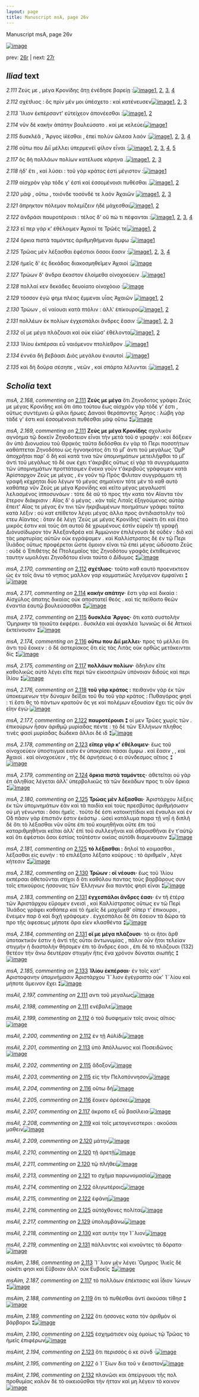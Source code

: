 ```yaml
---
layout: page
title: Manuscript msA, page 26v
---
```


Manuscript msA, page 26v

[![image](http://www.homermultitext.org/iipsrv?OBJ=IIP,1.0&FIF=/project/homer/pyramidal/deepzoom/hmt/vaimg/2017a/VA026VN_0528.tif&WID=100&CVT=JPEG)](http://www.homermultitext.org/ict2/?urn=urn:cite2:hmt:vaimg.2017a:VA026VN_0528)

prev:  [26r](../26r/) | next:  [27r](../27r/)

## *Iliad* text

*2.111* <a id="2.111"/> Ζεύς με , μέγα Κρονίδης ἄτῃ ἐνέδησε βαρείῃ :[![image](http://www.homermultitext.org/iipsrv?OBJ=IIP,1.0&FIF=/project/homer/pyramidal/deepzoom/hmt/vaimg/2017a/VA026VN_0528.tif&RGN=0.477,0.2149,0.382,0.0331&WID=1000&CVT=JPEG)](http://www.homermultitext.org/ict2/?urn=urn:cite2:hmt:vaimg.2017a:VA026VN_0528@0.477,0.2149,0.382,0.0331)[1](#msA_2.168), [2](#msAil_2.197), [3](#msAil_2.198), [4](#msA_2.169)

*2.112* <a id="2.112"/> σχέτλιος : ὃς πρὶν μέν μοι ὑπέσχετο : καὶ κατένευσεν[![image](http://www.homermultitext.org/iipsrv?OBJ=IIP,1.0&FIF=/project/homer/pyramidal/deepzoom/hmt/vaimg/2017a/VA026VN_0528.tif&RGN=0.481,0.2389,0.382,0.0263&WID=1000&CVT=JPEG)](http://www.homermultitext.org/ict2/?urn=urn:cite2:hmt:vaimg.2017a:VA026VN_0528@0.481,0.2389,0.382,0.0263)[1](#msAil_2.199), [2](#msA_2.170), [3](#msAil_2.200)

*2.113* <a id="2.113"/> Ἴλιον ἐκπέρσαντ' 					εὐτείχεον ἀπονέεσθαι :[![image](http://www.homermultitext.org/iipsrv?OBJ=IIP,1.0&FIF=/project/homer/pyramidal/deepzoom/hmt/vaimg/2017a/VA026VN_0528.tif&RGN=0.481,0.2569,0.382,0.0263&WID=1000&CVT=JPEG)](http://www.homermultitext.org/ict2/?urn=urn:cite2:hmt:vaimg.2017a:VA026VN_0528@0.481,0.2569,0.382,0.0263)[1](#msAil_2.201), [2](#msAim_2.186)

*2.114* <a id="2.114"/> νῦν δὲ κακὴν ἀπάτην βουλεύσατο . καί με κελεύει[![image](http://www.homermultitext.org/iipsrv?OBJ=IIP,1.0&FIF=/project/homer/pyramidal/deepzoom/hmt/vaimg/2017a/VA026VN_0528.tif&RGN=0.487,0.2757,0.382,0.0263&WID=1000&CVT=JPEG)](http://www.homermultitext.org/ict2/?urn=urn:cite2:hmt:vaimg.2017a:VA026VN_0528@0.487,0.2757,0.382,0.0263)[1](#msA_2.171)

*2.115* <a id="2.115"/> δυσκλέᾰ , Ἄργος 					ἱ̈κέσθαι , ἐπεὶ πολὺν ὤλεσα λαόν :[![image](http://www.homermultitext.org/iipsrv?OBJ=IIP,1.0&FIF=/project/homer/pyramidal/deepzoom/hmt/vaimg/2017a/VA026VN_0528.tif&RGN=0.486,0.2938,0.382,0.0263&WID=1000&CVT=JPEG)](http://www.homermultitext.org/ict2/?urn=urn:cite2:hmt:vaimg.2017a:VA026VN_0528@0.486,0.2938,0.382,0.0263)[1](#msAil_2.203), [2](#msAil_2.202), [3](#msA_2.172), [4](#msA_2.173)

*2.116* <a id="2.116"/> οὕτω που Διῒ μέλλει 					ὑπερμενέϊ φίλον εἶναι :[![image](http://www.homermultitext.org/iipsrv?OBJ=IIP,1.0&FIF=/project/homer/pyramidal/deepzoom/hmt/vaimg/2017a/VA026VN_0528.tif&RGN=0.486,0.3118,0.382,0.0263&WID=1000&CVT=JPEG)](http://www.homermultitext.org/ict2/?urn=urn:cite2:hmt:vaimg.2017a:VA026VN_0528@0.486,0.3118,0.382,0.0263)[1](#msAil_2.206), [2](#msAint_2.193), [3](#msA_2.174), [4](#msAil_2.205), [5](#msAil_2.204)

*2.117* <a id="2.117"/> ὃς δὴ πολλάων πολίων κατέλυσε κάρηνα .[![image](http://www.homermultitext.org/iipsrv?OBJ=IIP,1.0&FIF=/project/homer/pyramidal/deepzoom/hmt/vaimg/2017a/VA026VN_0528.tif&RGN=0.483,0.3313,0.382,0.0263&WID=1000&CVT=JPEG)](http://www.homermultitext.org/ict2/?urn=urn:cite2:hmt:vaimg.2017a:VA026VN_0528@0.483,0.3313,0.382,0.0263)[1](#msAim_2.187), [2](#msAil_2.207), [3](#msA_2.175)

*2.118* <a id="2.118"/> ἠδ' ἔτι , καὶ λύσει : τοῦ γὰρ κράτος ἐστὶ μέγιστον :[![image](http://www.homermultitext.org/iipsrv?OBJ=IIP,1.0&FIF=/project/homer/pyramidal/deepzoom/hmt/vaimg/2017a/VA026VN_0528.tif&RGN=0.483,0.3494,0.382,0.0263&WID=1000&CVT=JPEG)](http://www.homermultitext.org/ict2/?urn=urn:cite2:hmt:vaimg.2017a:VA026VN_0528@0.483,0.3494,0.382,0.0263)[1](#msA_2.176)

*2.119* <a id="2.119"/> αἰσχρὸν γὰρ τόδε γ' ἐστὶ καὶ ἐσσομένοισι πυθέσθαι .[![image](http://www.homermultitext.org/iipsrv?OBJ=IIP,1.0&FIF=/project/homer/pyramidal/deepzoom/hmt/vaimg/2017a/VA026VN_0528.tif&RGN=0.483,0.3689,0.382,0.0263&WID=1000&CVT=JPEG)](http://www.homermultitext.org/ict2/?urn=urn:cite2:hmt:vaimg.2017a:VA026VN_0528@0.483,0.3689,0.382,0.0263)[1](#msAim_2.188), [2](#msAil_2.208)

*2.120* <a id="2.120"/> μὰψ , οὕτω , τοιόνδε τοσόνδέ τε λαὸν Ἀχαιῶν 				[![image](http://www.homermultitext.org/iipsrv?OBJ=IIP,1.0&FIF=/project/homer/pyramidal/deepzoom/hmt/vaimg/2017a/VA026VN_0528.tif&RGN=0.483,0.3899,0.382,0.0263&WID=1000&CVT=JPEG)](http://www.homermultitext.org/ict2/?urn=urn:cite2:hmt:vaimg.2017a:VA026VN_0528@0.483,0.3899,0.382,0.0263)[1](#msAil_2.209), [2](#msAil_2.210), [3](#msAil_2.211)

*2.121* <a id="2.121"/> ἄπρηκτον πόλεμον πολεμίζειν ἠδὲ μάχεσθαι[![image](http://www.homermultitext.org/iipsrv?OBJ=IIP,1.0&FIF=/project/homer/pyramidal/deepzoom/hmt/vaimg/2017a/VA026VN_0528.tif&RGN=0.484,0.4072,0.382,0.0263&WID=1000&CVT=JPEG)](http://www.homermultitext.org/ict2/?urn=urn:cite2:hmt:vaimg.2017a:VA026VN_0528@0.484,0.4072,0.382,0.0263)[1](#msAil_2.213), [2](#msAil_2.212)

*2.122* <a id="2.122"/> ἀνδράσι παυροτέροισι : τέλος δ' οὔ πώ τι πέφανται :[![image](http://www.homermultitext.org/iipsrv?OBJ=IIP,1.0&FIF=/project/homer/pyramidal/deepzoom/hmt/vaimg/2017a/VA026VN_0528.tif&RGN=0.494,0.429,0.382,0.0263&WID=1000&CVT=JPEG)](http://www.homermultitext.org/ict2/?urn=urn:cite2:hmt:vaimg.2017a:VA026VN_0528@0.494,0.429,0.382,0.0263)[1](#msAil_2.214), [2](#msAim_2.189), [3](#msA_2.177), [4](#msAil_2.215)

*2.123* <a id="2.123"/> εἴ περ γάρ κ' ἐθέλοιμεν Ἀχαιοί τε Τρῶές 					τε[![image](http://www.homermultitext.org/iipsrv?OBJ=IIP,1.0&FIF=/project/homer/pyramidal/deepzoom/hmt/vaimg/2017a/VA026VN_0528.tif&RGN=0.477,0.4455,0.382,0.0263&WID=1000&CVT=JPEG)](http://www.homermultitext.org/ict2/?urn=urn:cite2:hmt:vaimg.2017a:VA026VN_0528@0.477,0.4455,0.382,0.0263)[1](#msA_2.178), [2](#msAint_2.194)

*2.124* <a id="2.124"/> ὅρκια πιστὰ ταμόντες ἀριθμηθήμεναι ἄμφω :[![image](http://www.homermultitext.org/iipsrv?OBJ=IIP,1.0&FIF=/project/homer/pyramidal/deepzoom/hmt/vaimg/2017a/VA026VN_0528.tif&RGN=0.497,0.4591,0.382,0.0331&WID=1000&CVT=JPEG)](http://www.homermultitext.org/ict2/?urn=urn:cite2:hmt:vaimg.2017a:VA026VN_0528@0.497,0.4591,0.382,0.0331)[1](#msA_2.179)

*2.125* <a id="2.125"/> Τρῶας μὲν λέξασθαι 					ἐφέστιοι ὅσσοι ἔασιν :[![image](http://www.homermultitext.org/iipsrv?OBJ=IIP,1.0&FIF=/project/homer/pyramidal/deepzoom/hmt/vaimg/2017a/VA026VN_0528.tif&RGN=0.489,0.4793,0.382,0.0301&WID=1000&CVT=JPEG)](http://www.homermultitext.org/ict2/?urn=urn:cite2:hmt:vaimg.2017a:VA026VN_0528@0.489,0.4793,0.382,0.0301)[1](#msA_2.181), [2](#msA_2.180), [3](#msAil_2.216), [4](#msAim_2.190)

*2.126* <a id="2.126"/> ἡμεῖς δ' ἐς δεκάδας διακοσμηθεῖμεν Ἀχαιοί :[![image](http://www.homermultitext.org/iipsrv?OBJ=IIP,1.0&FIF=/project/homer/pyramidal/deepzoom/hmt/vaimg/2017a/VA026VN_0528.tif&RGN=0.489,0.4944,0.382,0.0301&WID=1000&CVT=JPEG)](http://www.homermultitext.org/ict2/?urn=urn:cite2:hmt:vaimg.2017a:VA026VN_0528@0.489,0.4944,0.382,0.0301)

*2.127* <a id="2.127"/> Τρώων δ' ἄνδρα 					ἕκαστον ἑλοίμεθα οἰνοχοεύειν .[![image](http://www.homermultitext.org/iipsrv?OBJ=IIP,1.0&FIF=/project/homer/pyramidal/deepzoom/hmt/vaimg/2017a/VA026VN_0528.tif&RGN=0.49,0.5162,0.397,0.0331&WID=1000&CVT=JPEG)](http://www.homermultitext.org/ict2/?urn=urn:cite2:hmt:vaimg.2017a:VA026VN_0528@0.49,0.5162,0.397,0.0331)[1](#msAint_2.195)

*2.128* <a id="2.128"/> πολλαί κεν δεκάδες δευοίατο οἰνοχόοιο :[![image](http://www.homermultitext.org/iipsrv?OBJ=IIP,1.0&FIF=/project/homer/pyramidal/deepzoom/hmt/vaimg/2017a/VA026VN_0528.tif&RGN=0.489,0.5319,0.364,0.0331&WID=1000&CVT=JPEG)](http://www.homermultitext.org/ict2/?urn=urn:cite2:hmt:vaimg.2017a:VA026VN_0528@0.489,0.5319,0.364,0.0331)

*2.129* <a id="2.129"/> τόσσον ἐγὼ φημι πλέας ἔμμεναι υἷας Ἀχαιῶν 				[![image](http://www.homermultitext.org/iipsrv?OBJ=IIP,1.0&FIF=/project/homer/pyramidal/deepzoom/hmt/vaimg/2017a/VA026VN_0528.tif&RGN=0.491,0.5545,0.387,0.0331&WID=1000&CVT=JPEG)](http://www.homermultitext.org/ict2/?urn=urn:cite2:hmt:vaimg.2017a:VA026VN_0528@0.491,0.5545,0.387,0.0331)[1](#msAim_2.191), [2](#msAil_2.217)

*2.130* <a id="2.130"/> Τρώων , οἳ ναίουσι 					κατὰ πτόλιν : ἀλλ' ἐπίκουροι[![image](http://www.homermultitext.org/iipsrv?OBJ=IIP,1.0&FIF=/project/homer/pyramidal/deepzoom/hmt/vaimg/2017a/VA026VN_0528.tif&RGN=0.491,0.5733,0.387,0.0331&WID=1000&CVT=JPEG)](http://www.homermultitext.org/ict2/?urn=urn:cite2:hmt:vaimg.2017a:VA026VN_0528@0.491,0.5733,0.387,0.0331)[1](#msAil_2.218), [2](#msA_2.182)

*2.131* <a id="2.131"/> πολλέων ἐκ πολίων ἐγχεσπάλοι ἄνδρες ἔασιν :[![image](http://www.homermultitext.org/iipsrv?OBJ=IIP,1.0&FIF=/project/homer/pyramidal/deepzoom/hmt/vaimg/2017a/VA026VN_0528.tif&RGN=0.492,0.5905,0.387,0.027&WID=1000&CVT=JPEG)](http://www.homermultitext.org/ict2/?urn=urn:cite2:hmt:vaimg.2017a:VA026VN_0528@0.492,0.5905,0.387,0.027)[1](#msA_2.183), [2](#msAil_2.219), [3](#msA_2.184)

*2.132* <a id="2.132"/> οἵ με μέγα πλάζουσι καὶ οὐκ εἰῶσ' ἐθέλοντα[![image](http://www.homermultitext.org/iipsrv?OBJ=IIP,1.0&FIF=/project/homer/pyramidal/deepzoom/hmt/vaimg/2017a/VA026VN_0528.tif&RGN=0.491,0.6093,0.387,0.027&WID=1000&CVT=JPEG)](http://www.homermultitext.org/ict2/?urn=urn:cite2:hmt:vaimg.2017a:VA026VN_0528@0.491,0.6093,0.387,0.027)[1](#msAint_2.196), [2](#msAil_2.220)

*2.133* <a id="2.133"/> Ἰλίου ἐκπέρσαι εὖ 					ναιόμενον πτολίεθρον .[![image](http://www.homermultitext.org/iipsrv?OBJ=IIP,1.0&FIF=/project/homer/pyramidal/deepzoom/hmt/vaimg/2017a/VA026VN_0528.tif&RGN=0.491,0.6326,0.387,0.027&WID=1000&CVT=JPEG)](http://www.homermultitext.org/ict2/?urn=urn:cite2:hmt:vaimg.2017a:VA026VN_0528@0.491,0.6326,0.387,0.027)[1](#msA_2.185)

*2.134* <a id="2.134"/> ἐννέα δὴ βεβάασι Διὸς 					μεγάλου ἐνιαυτοί .[![image](http://www.homermultitext.org/iipsrv?OBJ=IIP,1.0&FIF=/project/homer/pyramidal/deepzoom/hmt/vaimg/2017a/VA026VN_0528.tif&RGN=0.492,0.6506,0.387,0.027&WID=1000&CVT=JPEG)](http://www.homermultitext.org/ict2/?urn=urn:cite2:hmt:vaimg.2017a:VA026VN_0528@0.492,0.6506,0.387,0.027)[1](#msAil_2.221)

*2.135* <a id="2.135"/> καὶ δὴ δοῦρα σέσηπε , νεῶν , καὶ σπάρτα λέλυνται :[![image](http://www.homermultitext.org/iipsrv?OBJ=IIP,1.0&FIF=/project/homer/pyramidal/deepzoom/hmt/vaimg/2017a/VA026VN_0528.tif&RGN=0.501,0.6687,0.396,0.0301&WID=1000&CVT=JPEG)](http://www.homermultitext.org/ict2/?urn=urn:cite2:hmt:vaimg.2017a:VA026VN_0528@0.501,0.6687,0.396,0.0301)[1](#msAim_2.192), [2](#msAil_2.222)

## *Scholia* text

*msA, 2.168, commenting on* [2.111](#2.111)  <a id="msA_2.168"/> **Ζεύς με μέγα** ὅτι Ζηνοδοτος γράφει Ζεύς με μέγας Κρονίδης καὶ ὅτι ἀπο τούτου ἕως αἰσχρὸν γὰρ τὸδέ γ' ἐστι , οὕτως συντέμνει ὦ φίλοι ἥρωες Δαναοὶ θεράποντες Ἄρηος : λώβη γὰρ τὰδέ γ' ἐστι καὶ ἐσσομένοισι πυθέσθαι μὰψ οὕτω ⁑[![image](http://www.homermultitext.org/iipsrv?OBJ=IIP,1.0&FIF=/project/homer/pyramidal/deepzoom/hmt/vaimg/2017a/VA026VN_0528.tif&RGN=0.2073,0.1109,0.6067,0.0293&WID=1000&CVT=JPEG)](http://www.homermultitext.org/ict2/?urn=urn:cite2:hmt:vaimg.2017a:VA026VN_0528@0.2073,0.1109,0.6067,0.0293)

*msA, 2.169, commenting on* [2.111](#2.111)  <a id="msA_2.169"/> **Ζεύς με μέγα Κρονίδης** σχολικὸν αγνόημα τῷ δοκεῖν Ζηνοδοτειον εἶναι τὴν μετὰ τοῦ σ γραφήν : καὶ δόξειεν ἂν ὑπὸ Διονυσίου τοῦ Θρᾳκὸς ταῦτα δεδόσθαι ἐν γὰρ τὸ Περι ποσοτήτων καθάπτεται Ζηνοδότου ὡς ἡγνοηκότος ὅτι τὸ μΓ ἀντι τοῦ μεγάλως ὍμΡ ἀποχρῆται παρ' ὃ δὴ καὶ κατά τινα τῶν ὑπομνημάτων μετειλῆφθαι τὸ μΓ ἀντὶ τοῦ μεγάλως τὸ δὲ ουκ έχει τ'ἀκριβὲς οὕτως εἰ γὰρ τὰ συγγράμματα τῶν ὑπομνημάτων προττάτοιμεν ἕνεκα γοὖν τ'ἀκριβοῦς γράφοιμεν κατὰ Ἀρίσταρχον Ζεύς με μέγας , ἐν γοῦν τῷ Πρὸς Φιλιταν συγγράμματι τῆ γραφῆ κέχρηται δύο λέγων τὸ μέγας σημαίνειν τότε μὲν τὸ καθ αυτὸ καθάπερ νῦν Ζεύς με μέγα Κρονίδης καὶ κεῖτο μέγας μεγαλωστί λελασμένος ἱπποσυνάων : τότε δὲ αῦ τὸ προς τὴν κατα τὸν Αἴαντα τὸν ἕτερον διάκρισιν : Αἴας δ' ὁ μέγας . κὰν ταῖς Λιταῖς ἐξηγούμενος αὐτὰρ ἔπειτ' Αἴας τε μέγας ἔν τινι τῶν ἠκριβωμένων ποιημάτων γράφει ταῦτα κατὰ λέξιν : οὐ κατ επίθετον λέγει μέγας ἀλλα προς ἀντιδιαστολὴν τοῦ ετευ Αἴαντος : ὅταν δὲ λέγῃ ‘Ζεύς με μέγας Κρονίδης' οὐκέτι ὅτι καὶ ἕτεο μικρός ἐστιν καὶ τοὺς ἀπ αυτοῦ δὲ χρωμένους ἐστὶν εὑρεῖν τῇ γραφῇ Διὸνυσίδωρον τὸν Ἀλεξανδρέα καὶ Ἀμμώνιον ἐπιλέγουσι δὲ οὐδὲν : διὃ καὶ τὰς μαρτυρίας αὐτῶν οὐκ εγράψαμεν . καὶ Καλλίστρατος δὲ ἐν τῷ Περι Ϊλιάδος οὕτως προφέρεται ὥστε ὅμοιον εῖναι τῶ ἐπεὶ μέγας ὠδύσατο Ζεῦς : οὐδὲ ὁ Ἐπιθέτης δὲ Πτολεμαῖος τὰς Ζηνοδότου γραφᾶς ἐκτιθεμενος ταυτην ωμολόγει Ζηνοδότου εῖναι ταύτα ὁ Δίδυμος ⁑[![image](http://www.homermultitext.org/iipsrv?OBJ=IIP,1.0&FIF=/project/homer/pyramidal/deepzoom/hmt/vaimg/2017a/VA026VN_0528.tif&RGN=0.2113,0.1257,0.6107,0.2173&WID=1000&CVT=JPEG)](http://www.homermultitext.org/ict2/?urn=urn:cite2:hmt:vaimg.2017a:VA026VN_0528@0.2113,0.1257,0.6107,0.2173)

*msA, 2.170, commenting on* [2.112](#2.112)  <a id="msA_2.170"/> **σχέτλιος·** τοῦτο καθ εαυτὸ προενεκτεον ὡς ἐν τοῖς ἄνω τὸ νηπιος μαλλον γαρ κομματικῶς λεγόμενον ἐμφαίνει ⁑[![image](http://www.homermultitext.org/iipsrv?OBJ=IIP,1.0&FIF=/project/homer/pyramidal/deepzoom/hmt/vaimg/2017a/VA026VN_0528.tif&RGN=0.2083,0.3359,0.2093,0.041&WID=1000&CVT=JPEG)](http://www.homermultitext.org/ict2/?urn=urn:cite2:hmt:vaimg.2017a:VA026VN_0528@0.2083,0.3359,0.2093,0.041)

*msA, 2.171, commenting on* [2.114](#2.114)  <a id="msA_2.171"/> **κακὴν απάτην·** ἔστι γὰρ καὶ δικαία : Αἰσχύλος ἀπατης δικαίας οὐκ αποστατεῖ θεός . καὶ τίς πείθοιτο θεῶν ἐναντία ἑαυτῷ βουλεύσασθαι ⁑[![image](http://www.homermultitext.org/iipsrv?OBJ=IIP,1.0&FIF=/project/homer/pyramidal/deepzoom/hmt/vaimg/2017a/VA026VN_0528.tif&RGN=0.21573858,0.35694618,0.20506836,0.05231539&WID=1000&CVT=JPEG)](http://www.homermultitext.org/ict2/?urn=urn:cite2:hmt:vaimg.2017a:VA026VN_0528@0.21573858,0.35694618,0.20506836,0.05231539)

*msA, 2.172, commenting on* [2.115](#2.115)  <a id="msA_2.172"/> **δυσκλέα Ἄργος·** ὅτι κατὰ συστολὴν Ὁμηρικην τὰ τοιαῦτα ἐκφέρει . δυσκλέα καὶ ἀγακλέα Ἱωνικῶς οἱ δὲ Αττικοὶ ἐκτείνουσιν ⁑[![image](http://www.homermultitext.org/iipsrv?OBJ=IIP,1.0&FIF=/project/homer/pyramidal/deepzoom/hmt/vaimg/2017a/VA026VN_0528.tif&RGN=0.224,0.3942,0.2173,0.04&WID=1000&CVT=JPEG)](http://www.homermultitext.org/ict2/?urn=urn:cite2:hmt:vaimg.2017a:VA026VN_0528@0.224,0.3942,0.2173,0.04)

*msA, 2.174, commenting on* [2.116](#2.116)  <a id="msA_2.174"/> **οὕτω που Διϊ μελλει·** προς τὸ μέλλει ὅτι ἀντι τοῦ ἔοικεν : ὁ δὲ ἀστερίσκος ὅτι εἰς τὰς Λιτὰς οὐκ ορθῶς μετάκεινται δίς ⁑[![image](http://www.homermultitext.org/iipsrv?OBJ=IIP,1.0&FIF=/project/homer/pyramidal/deepzoom/hmt/vaimg/2017a/VA026VN_0528.tif&RGN=0.2117,0.4516,0.2153,0.0403&WID=1000&CVT=JPEG)](http://www.homermultitext.org/ict2/?urn=urn:cite2:hmt:vaimg.2017a:VA026VN_0528@0.2117,0.4516,0.2153,0.0403)

*msA, 2.175, commenting on* [2.117](#2.117)  <a id="msA_2.175"/> **πολλάων πολίων·** ἄδηλον εἴτε καθολικῶς αὐτὸ λέγει εἴτε περὶ τῶν εἰκοσιτριῶν ὑπόνοιαν διδοὺς καὶ περι Ϊλίου ⁑[![image](http://www.homermultitext.org/iipsrv?OBJ=IIP,1.0&FIF=/project/homer/pyramidal/deepzoom/hmt/vaimg/2017a/VA026VN_0528.tif&RGN=0.2083,0.4861,0.212,0.038&WID=1000&CVT=JPEG)](http://www.homermultitext.org/ict2/?urn=urn:cite2:hmt:vaimg.2017a:VA026VN_0528@0.2083,0.4861,0.212,0.038)

*msA, 2.176, commenting on* [2.118](#2.118)  <a id="msA_2.176"/> **τοῦ γὰρ κράτος :** πειθανὸν γὰρ ἐκ τῶν ὑποκειμενων τὴν δύναμιν δεῖξαι τοῦ θυ τοῦ γὰρ κράτος : Πυθαγόρας φησὶ : τί ἔστι θς τὸ πάντων κρατοῦν ὅς γε καὶ πολέμων εξουσίαν ἔχει τίς οὖν ἂν εἴην ἐγώ·[![image](http://www.homermultitext.org/iipsrv?OBJ=IIP,1.0&FIF=/project/homer/pyramidal/deepzoom/hmt/vaimg/2017a/VA026VN_0528.tif&RGN=0.2137,0.5076,0.219,0.065&WID=1000&CVT=JPEG)](http://www.homermultitext.org/ict2/?urn=urn:cite2:hmt:vaimg.2017a:VA026VN_0528@0.2137,0.5076,0.219,0.065)

*msA, 2.177, commenting on* [2.122](#2.122)  <a id="msA_2.177"/> **παυροτέροισι ⁑** οἱ μεν Τρῶες χωρὶς τῶν . ἐπικούρων ἦσαν ἀριθμῷ μυρίαδας πέντε : τὸ δὲ τῶν Ἑλλήνων πληθος τινὲς φασὶ μυρίαδας δώδεκα ἄλλοι δὲ ιδ ⁑[![image](http://www.homermultitext.org/iipsrv?OBJ=IIP,1.0&FIF=/project/homer/pyramidal/deepzoom/hmt/vaimg/2017a/VA026VN_0528.tif&RGN=0.21340447,0.55444305,0.23,0.05256571&WID=1000&CVT=JPEG)](http://www.homermultitext.org/ict2/?urn=urn:cite2:hmt:vaimg.2017a:VA026VN_0528@0.21340447,0.55444305,0.23,0.05256571)

*msA, 2.178, commenting on* [2.123](#2.123)  <a id="msA_2.178"/> **εἴπερ γάρ κ' ἐθέλοιμεν·** ἕως τοῦ οἰνοχοεύειν ὑποστιγμαί εισὶν ἐν ὑποκρίσει πάσαι ἄμφω . καὶ ἔασιν , , καὶ Ἀχαιοὶ . καὶ οἰνοχοεύειν , τῆς δὲ ἀρνήσεως ὁ ει σύνδεσμος αἴτιος ⁑[![image](http://www.homermultitext.org/iipsrv?OBJ=IIP,1.0&FIF=/project/homer/pyramidal/deepzoom/hmt/vaimg/2017a/VA026VN_0528.tif&RGN=0.2167,0.5997,0.2253,0.053&WID=1000&CVT=JPEG)](http://www.homermultitext.org/ict2/?urn=urn:cite2:hmt:vaimg.2017a:VA026VN_0528@0.2167,0.5997,0.2253,0.053)

*msA, 2.179, commenting on* [2.124](#2.124)  <a id="msA_2.179"/> **ὅρκια πιστὰ ταμόντες·** ἀθετεῖται οὐ γὰρ ἐπ ἀληθίας λέγεται ἀλλ' ὑπερβολικῶς τὰ τῶν δεκάδων προς τι οὖν ὅρκια ⁑[![image](http://www.homermultitext.org/iipsrv?OBJ=IIP,1.0&FIF=/project/homer/pyramidal/deepzoom/hmt/vaimg/2017a/VA026VN_0528.tif&RGN=0.2213,0.6453,0.212,0.04&WID=1000&CVT=JPEG)](http://www.homermultitext.org/ict2/?urn=urn:cite2:hmt:vaimg.2017a:VA026VN_0528@0.2213,0.6453,0.212,0.04)

*msA, 2.180, commenting on* [2.125](#2.125)  <a id="msA_2.180"/> **Τρώας μὲν λέξασθαι·** Ἀριστάρχου λέξεις ἐκ τῶν ὑπομνημάτων ἐὰν καὶ τὰ παιδία καὶ τοὺς πρεσβύτας ἀριθμήσωσιν οὐ μὴ γένωνται : ὅσοι ἡμεῖς . τοῦτο δέ ἐστι κατοικητίδιοι καὶ ἔναυλοι καὶ ἐν Οδ πᾶσιν γὰρ ἐπιστιόν ἐστιν ἑκάστῳ . ὡσεὶ κατάλυμα παρα τῇ νηΐ ἡ διπλῆ δὲ ὅτι τὸ λέξασθαι νῦν οὔτε ἐπι τοῦ κοιμηθῆναι οὔτε ἐπι τοῦ καταριθμηθῆναι κεῖται ἀλλ' ἐπὶ τοῦ συλλεγῆναι καὶ ἀθροισθῆναι ἔν τ'αὐτῷ καὶ ὅτι ἐφέστιοι ὅσοι ἐστίας τοῦτέστιν οικίας αὐτόθι διαμενουσιν ⁑[![image](http://www.homermultitext.org/iipsrv?OBJ=IIP,1.0&FIF=/project/homer/pyramidal/deepzoom/hmt/vaimg/2017a/VA026VN_0528.tif&RGN=0.218,0.6751,0.6303,0.08&WID=1000&CVT=JPEG)](http://www.homermultitext.org/ict2/?urn=urn:cite2:hmt:vaimg.2017a:VA026VN_0528@0.218,0.6751,0.6303,0.08)

*msA, 2.181, commenting on* [2.125](#2.125)  <a id="msA_2.181"/> **τὸ λέξασθαι :** δηλοῖ τὸ κοιμασθαι , λέξασθαι εἰς ευνήν : τὸ επιλέξατο λέξατο κούρους : τὸ ἀριθμεῖν , λέγε κήτεσιν ⁑[![image](http://www.homermultitext.org/iipsrv?OBJ=IIP,1.0&FIF=/project/homer/pyramidal/deepzoom/hmt/vaimg/2017a/VA026VN_0528.tif&RGN=0.2367,0.7267,0.6077,0.0403&WID=1000&CVT=JPEG)](http://www.homermultitext.org/ict2/?urn=urn:cite2:hmt:vaimg.2017a:VA026VN_0528@0.2367,0.7267,0.6077,0.0403)

*msA, 2.182, commenting on* [2.130](#2.130)  <a id="msA_2.182"/> **Τρώων : οἳ νέουσι·** ἕως τοῦ Ἰλίου εκπέρσαι ἀθετοῦνται στίχοι δ ὅτι καθόλου παντας τοὺς βαρβάρους συν τοῖς επικούροις ήσσονας τῶν Ἑλληνων δια παντὸς φησὶ εἷναι ⁑[![image](http://www.homermultitext.org/iipsrv?OBJ=IIP,1.0&FIF=/project/homer/pyramidal/deepzoom/hmt/vaimg/2017a/VA026VN_0528.tif&RGN=0.2397,0.7384,0.6047,0.0393&WID=1000&CVT=JPEG)](http://www.homermultitext.org/ict2/?urn=urn:cite2:hmt:vaimg.2017a:VA026VN_0528@0.2397,0.7384,0.6047,0.0393)

*msA, 2.183, commenting on* [2.131](#2.131)  <a id="msA_2.183"/> **ἐγχεσπάλοι ἄνδρες έασι·** ἐν τῆ ἑτέρᾳ τῶν Ἀριστάρχου εὕρομεν ενεισὶ , καὶ Καλλίστρατος οὕτως εν τῶ Περὶ Ἰλιάδος γράφει καθάπερ καὶ τὸ ἡμεῖς δὲ μαχόμεθ' οἵπερ τ' ἐπικουροι , ἔνειμεν παρ ὃ καὶ διχῆ γράφομεν . ἐγχεσπάλοι δὲ ὅτι ἔσειον τὰ δῶρα τὰ προ τῆς ἀφεσεως μήποτε ἄρα εἶεν κλασθέντα ⁑[![image](http://www.homermultitext.org/iipsrv?OBJ=IIP,1.0&FIF=/project/homer/pyramidal/deepzoom/hmt/vaimg/2017a/VA026VN_0528.tif&RGN=0.2283,0.7497,0.6407,0.051&WID=1000&CVT=JPEG)](http://www.homermultitext.org/ict2/?urn=urn:cite2:hmt:vaimg.2017a:VA026VN_0528@0.2283,0.7497,0.6407,0.051)

*msA, 2.184, commenting on* [2.131](#2.131)  <a id="msA_2.184"/> **οἵ με μέγα πλάζουσι·** τὸ οι ἤτοι ἄρθ ὑποτακτικόν ἐστιν ἠ ἀντὶ τῆς οὗτοι ἀντωνυμίας , πάλιν οὖν ἤτοι τελείαν στιγμὴν ἠ διαστολὴν θήσομεν ἐπι τὸ ἄνδρες έασι , ἐπι δὲ τὸ πλάζουσι (132) θετέον τὴν ἄνω δευτέραν στιγμὴν ἥτις ἕνα χρόνον δύναται σιωπῆς ⁑[![image](http://www.homermultitext.org/iipsrv?OBJ=IIP,1.0&FIF=/project/homer/pyramidal/deepzoom/hmt/vaimg/2017a/VA026VN_0528.tif&RGN=0.2333,0.7817,0.609,0.042&WID=1000&CVT=JPEG)](http://www.homermultitext.org/ict2/?urn=urn:cite2:hmt:vaimg.2017a:VA026VN_0528@0.2333,0.7817,0.609,0.042)

*msA, 2.185, commenting on* [2.133](#2.133)  <a id="msA_2.185"/> **Ἰλίου ἐκπέρσαι·** ἐν τοῖς κατ' Αριστοφανην ὑπομνήμασιν Ἀριστάρχου Ἴ¨λιον ἐγέγραπτο οὐκ' Ἰ¨λίου καὶ μήποτε ἄμεινον ἔχει ⁑[![image](http://www.homermultitext.org/iipsrv?OBJ=IIP,1.0&FIF=/project/homer/pyramidal/deepzoom/hmt/vaimg/2017a/VA026VN_0528.tif&RGN=0.235,0.8078,0.5817,0.0298&WID=1000&CVT=JPEG)](http://www.homermultitext.org/ict2/?urn=urn:cite2:hmt:vaimg.2017a:VA026VN_0528@0.235,0.8078,0.5817,0.0298)

*msAil, 2.197, commenting on* [2.111](#2.111)  <a id="msAil_2.197"/> αντι τοῦ μεγαλως[![image](http://www.homermultitext.org/iipsrv?OBJ=IIP,1.0&FIF=/project/homer/pyramidal/deepzoom/hmt/vaimg/2017a/VA026VN_0528.tif&RGN=0.5657,0.2155,0.0493,0.007&WID=1000&CVT=JPEG)](http://www.homermultitext.org/ict2/?urn=urn:cite2:hmt:vaimg.2017a:VA026VN_0528@0.5657,0.2155,0.0493,0.007)

*msAil, 2.198, commenting on* [2.111](#2.111)  <a id="msAil_2.198"/> ενέβαλε[![image](http://www.homermultitext.org/iipsrv?OBJ=IIP,1.0&FIF=/project/homer/pyramidal/deepzoom/hmt/vaimg/2017a/VA026VN_0528.tif&RGN=0.7517,0.217,0.0357,0.0103&WID=1000&CVT=JPEG)](http://www.homermultitext.org/ict2/?urn=urn:cite2:hmt:vaimg.2017a:VA026VN_0528@0.7517,0.217,0.0357,0.0103)

*msAil, 2.199, commenting on* [2.112](#2.112)  <a id="msAil_2.199"/> ὁ τοῦ δυσφημείν τοῖς ανοις αἴτιος·[![image](http://www.homermultitext.org/iipsrv?OBJ=IIP,1.0&FIF=/project/homer/pyramidal/deepzoom/hmt/vaimg/2017a/VA026VN_0528.tif&RGN=0.5053,0.237,0.125,0.0103&WID=1000&CVT=JPEG)](http://www.homermultitext.org/ict2/?urn=urn:cite2:hmt:vaimg.2017a:VA026VN_0528@0.5053,0.237,0.125,0.0103)

*msAil, 2.200, commenting on* [2.112](#2.112)  <a id="msAil_2.200"/> ἐν τῇ Αὐλίδι[![image](http://www.homermultitext.org/iipsrv?OBJ=IIP,1.0&FIF=/project/homer/pyramidal/deepzoom/hmt/vaimg/2017a/VA026VN_0528.tif&RGN=0.6437,0.2363,0.0503,0.009&WID=1000&CVT=JPEG)](http://www.homermultitext.org/ict2/?urn=urn:cite2:hmt:vaimg.2017a:VA026VN_0528@0.6437,0.2363,0.0503,0.009)

*msAil, 2.201, commenting on* [2.113](#2.113)  <a id="msAil_2.201"/> ὑπὸ Ἀπόλλωνος καὶ Ποσειδῶνος[![image](http://www.homermultitext.org/iipsrv?OBJ=IIP,1.0&FIF=/project/homer/pyramidal/deepzoom/hmt/vaimg/2017a/VA026VN_0528.tif&RGN=0.6567,0.2543,0.095,0.0098&WID=1000&CVT=JPEG)](http://www.homermultitext.org/ict2/?urn=urn:cite2:hmt:vaimg.2017a:VA026VN_0528@0.6567,0.2543,0.095,0.0098)

*msAil, 2.202, commenting on* [2.115](#2.115)  <a id="msAil_2.202"/> ἄδοξον[![image](http://www.homermultitext.org/iipsrv?OBJ=IIP,1.0&FIF=/project/homer/pyramidal/deepzoom/hmt/vaimg/2017a/VA026VN_0528.tif&RGN=0.5103,0.2936,0.028,0.0108&WID=1000&CVT=JPEG)](http://www.homermultitext.org/ict2/?urn=urn:cite2:hmt:vaimg.2017a:VA026VN_0528@0.5103,0.2936,0.028,0.0108)

*msAil, 2.203, commenting on* [2.115](#2.115)  <a id="msAil_2.203"/> εἰς τὴν Πελοπόννησον[![image](http://www.homermultitext.org/iipsrv?OBJ=IIP,1.0&FIF=/project/homer/pyramidal/deepzoom/hmt/vaimg/2017a/VA026VN_0528.tif&RGN=0.6283,0.2911,0.057,0.0088&WID=1000&CVT=JPEG)](http://www.homermultitext.org/ict2/?urn=urn:cite2:hmt:vaimg.2017a:VA026VN_0528@0.6283,0.2911,0.057,0.0088)

*msAil, 2.204, commenting on* [2.116](#2.116)  <a id="msAil_2.204"/> οὕτω δή[![image](http://www.homermultitext.org/iipsrv?OBJ=IIP,1.0&FIF=/project/homer/pyramidal/deepzoom/hmt/vaimg/2017a/VA026VN_0528.tif&RGN=0.5157,0.3139,0.036,0.008&WID=1000&CVT=JPEG)](http://www.homermultitext.org/ict2/?urn=urn:cite2:hmt:vaimg.2017a:VA026VN_0528@0.5157,0.3139,0.036,0.008)

*msAil, 2.205, commenting on* [2.116](#2.116)  <a id="msAil_2.205"/> ἔοικεν ἀρέσκει[![image](http://www.homermultitext.org/iipsrv?OBJ=IIP,1.0&FIF=/project/homer/pyramidal/deepzoom/hmt/vaimg/2017a/VA026VN_0528.tif&RGN=0.6053,0.3116,0.054,0.01&WID=1000&CVT=JPEG)](http://www.homermultitext.org/ict2/?urn=urn:cite2:hmt:vaimg.2017a:VA026VN_0528@0.6053,0.3116,0.054,0.01)

*msAil, 2.207, commenting on* [2.117](#2.117)  <a id="msAil_2.207"/> ἀκροπο εξ οὗ βασίλεια·[![image](http://www.homermultitext.org/iipsrv?OBJ=IIP,1.0&FIF=/project/homer/pyramidal/deepzoom/hmt/vaimg/2017a/VA026VN_0528.tif&RGN=0.7663,0.3302,0.08,0.0108&WID=1000&CVT=JPEG)](http://www.homermultitext.org/ict2/?urn=urn:cite2:hmt:vaimg.2017a:VA026VN_0528@0.7663,0.3302,0.08,0.0108)

*msAil, 2.208, commenting on* [2.119](#2.119)  <a id="msAil_2.208"/> καὶ τοῖς μεταγενεστεροι : ακοῦσαι μαθειν[![image](http://www.homermultitext.org/iipsrv?OBJ=IIP,1.0&FIF=/project/homer/pyramidal/deepzoom/hmt/vaimg/2017a/VA026VN_0528.tif&RGN=0.726,0.366,0.1413,0.011&WID=1000&CVT=JPEG)](http://www.homermultitext.org/ict2/?urn=urn:cite2:hmt:vaimg.2017a:VA026VN_0528@0.726,0.366,0.1413,0.011)

*msAil, 2.209, commenting on* [2.120](#2.120)  <a id="msAil_2.209"/> μάτην[![image](http://www.homermultitext.org/iipsrv?OBJ=IIP,1.0&FIF=/project/homer/pyramidal/deepzoom/hmt/vaimg/2017a/VA026VN_0528.tif&RGN=0.5027,0.3892,0.026,0.0083&WID=1000&CVT=JPEG)](http://www.homermultitext.org/ict2/?urn=urn:cite2:hmt:vaimg.2017a:VA026VN_0528@0.5027,0.3892,0.026,0.0083)

*msAil, 2.210, commenting on* [2.120](#2.120)  <a id="msAil_2.210"/> τῇ ἀρετῇ[![image](http://www.homermultitext.org/iipsrv?OBJ=IIP,1.0&FIF=/project/homer/pyramidal/deepzoom/hmt/vaimg/2017a/VA026VN_0528.tif&RGN=0.5997,0.3867,0.0357,0.0085&WID=1000&CVT=JPEG)](http://www.homermultitext.org/ict2/?urn=urn:cite2:hmt:vaimg.2017a:VA026VN_0528@0.5997,0.3867,0.0357,0.0085)

*msAil, 2.211, commenting on* [2.120](#2.120)  <a id="msAil_2.211"/> τῷ πλήθει[![image](http://www.homermultitext.org/iipsrv?OBJ=IIP,1.0&FIF=/project/homer/pyramidal/deepzoom/hmt/vaimg/2017a/VA026VN_0528.tif&RGN=0.667,0.3867,0.052,0.0095&WID=1000&CVT=JPEG)](http://www.homermultitext.org/ict2/?urn=urn:cite2:hmt:vaimg.2017a:VA026VN_0528@0.667,0.3867,0.052,0.0095)

*msAil, 2.213, commenting on* [2.121](#2.121)  <a id="msAil_2.213"/> το σχῆμα παρωνομασία[![image](http://www.homermultitext.org/iipsrv?OBJ=IIP,1.0&FIF=/project/homer/pyramidal/deepzoom/hmt/vaimg/2017a/VA026VN_0528.tif&RGN=0.671,0.405,0.09,0.0115&WID=1000&CVT=JPEG)](http://www.homermultitext.org/ict2/?urn=urn:cite2:hmt:vaimg.2017a:VA026VN_0528@0.671,0.405,0.09,0.0115)

*msAil, 2.214, commenting on* [2.122](#2.122)  <a id="msAil_2.214"/> ὀλιγωτέροις[![image](http://www.homermultitext.org/iipsrv?OBJ=IIP,1.0&FIF=/project/homer/pyramidal/deepzoom/hmt/vaimg/2017a/VA026VN_0528.tif&RGN=0.59,0.425,0.059,0.0098&WID=1000&CVT=JPEG)](http://www.homermultitext.org/ict2/?urn=urn:cite2:hmt:vaimg.2017a:VA026VN_0528@0.59,0.425,0.059,0.0098)

*msAil, 2.215, commenting on* [2.122](#2.122)  <a id="msAil_2.215"/> ἐφάνη[![image](http://www.homermultitext.org/iipsrv?OBJ=IIP,1.0&FIF=/project/homer/pyramidal/deepzoom/hmt/vaimg/2017a/VA026VN_0528.tif&RGN=0.8177,0.424,0.0397,0.009&WID=1000&CVT=JPEG)](http://www.homermultitext.org/ict2/?urn=urn:cite2:hmt:vaimg.2017a:VA026VN_0528@0.8177,0.424,0.0397,0.009)

*msAil, 2.216, commenting on* [2.125](#2.125)  <a id="msAil_2.216"/> αὐτόχθονες πολίται[![image](http://www.homermultitext.org/iipsrv?OBJ=IIP,1.0&FIF=/project/homer/pyramidal/deepzoom/hmt/vaimg/2017a/VA026VN_0528.tif&RGN=0.6857,0.4773,0.0717,0.0098&WID=1000&CVT=JPEG)](http://www.homermultitext.org/ict2/?urn=urn:cite2:hmt:vaimg.2017a:VA026VN_0528@0.6857,0.4773,0.0717,0.0098)

*msAil, 2.217, commenting on* [2.129](#2.129)  <a id="msAil_2.217"/> ὑπολαμβάνω[![image](http://www.homermultitext.org/iipsrv?OBJ=IIP,1.0&FIF=/project/homer/pyramidal/deepzoom/hmt/vaimg/2017a/VA026VN_0528.tif&RGN=0.61,0.5547,0.0563,0.0085&WID=1000&CVT=JPEG)](http://www.homermultitext.org/ict2/?urn=urn:cite2:hmt:vaimg.2017a:VA026VN_0528@0.61,0.5547,0.0563,0.0085)

*msAil, 2.218, commenting on* [2.130](#2.130)  <a id="msAil_2.218"/> κατ αυτὴν την Ί¨λιον[![image](http://www.homermultitext.org/iipsrv?OBJ=IIP,1.0&FIF=/project/homer/pyramidal/deepzoom/hmt/vaimg/2017a/VA026VN_0528.tif&RGN=0.667,0.571,0.0777,0.0115&WID=1000&CVT=JPEG)](http://www.homermultitext.org/ict2/?urn=urn:cite2:hmt:vaimg.2017a:VA026VN_0528@0.667,0.571,0.0777,0.0115)

*msAil, 2.219, commenting on* [2.131](#2.131)  <a id="msAil_2.219"/> πάλλοντες καὶ κινοῦντες τὰ δόρατα·[![image](http://www.homermultitext.org/iipsrv?OBJ=IIP,1.0&FIF=/project/homer/pyramidal/deepzoom/hmt/vaimg/2017a/VA026VN_0528.tif&RGN=0.652,0.5905,0.1413,0.0103&WID=1000&CVT=JPEG)](http://www.homermultitext.org/ict2/?urn=urn:cite2:hmt:vaimg.2017a:VA026VN_0528@0.652,0.5905,0.1413,0.0103)

*msAim, 2.186, commenting on* [2.113](#2.113)  <a id="msAim_2.186"/> Ἴ¨λιον μὲν λέγει Ὅμηρος Ἰλιεῖς δὲ οὐκέτι φησι καὶ Εὔβοιαν ἀλλ' οὐκ Ευβοεῖς ⁑[![image](http://www.homermultitext.org/iipsrv?OBJ=IIP,1.0&FIF=/project/homer/pyramidal/deepzoom/hmt/vaimg/2017a/VA026VN_0528.tif&RGN=0.423,0.2543,0.0613,0.0411&WID=1000&CVT=JPEG)](http://www.homermultitext.org/ict2/?urn=urn:cite2:hmt:vaimg.2017a:VA026VN_0528@0.423,0.2543,0.0613,0.0411)

*msAim, 2.187, commenting on* [2.117](#2.117)  <a id="msAim_2.187"/> τὸ πολλάων ἐπέκτασις καὶ ΐδιον Ἰώνων ⁑[![image](http://www.homermultitext.org/iipsrv?OBJ=IIP,1.0&FIF=/project/homer/pyramidal/deepzoom/hmt/vaimg/2017a/VA026VN_0528.tif&RGN=0.4243,0.3402,0.061,0.0288&WID=1000&CVT=JPEG)](http://www.homermultitext.org/ict2/?urn=urn:cite2:hmt:vaimg.2017a:VA026VN_0528@0.4243,0.3402,0.061,0.0288)

*msAim, 2.188, commenting on* [2.119](#2.119)  <a id="msAim_2.188"/> ὅτι τὸ πυθέσθαι ἀντὶ ἀκούσαι τίθησ ⁑[![image](http://www.homermultitext.org/iipsrv?OBJ=IIP,1.0&FIF=/project/homer/pyramidal/deepzoom/hmt/vaimg/2017a/VA026VN_0528.tif&RGN=0.425,0.38,0.0607,0.0288&WID=1000&CVT=JPEG)](http://www.homermultitext.org/ict2/?urn=urn:cite2:hmt:vaimg.2017a:VA026VN_0528@0.425,0.38,0.0607,0.0288)

*msAim, 2.189, commenting on* [2.122](#2.122)  <a id="msAim_2.189"/> ὅτι ήσσονες κατα τὸν ἀριθμὸν οἱ βάρβαροι ⁑[![image](http://www.homermultitext.org/iipsrv?OBJ=IIP,1.0&FIF=/project/homer/pyramidal/deepzoom/hmt/vaimg/2017a/VA026VN_0528.tif&RGN=0.427,0.4305,0.0593,0.0313&WID=1000&CVT=JPEG)](http://www.homermultitext.org/ict2/?urn=urn:cite2:hmt:vaimg.2017a:VA026VN_0528@0.427,0.4305,0.0593,0.0313)

*msAim, 2.190, commenting on* [2.125](#2.125)  <a id="msAim_2.190"/> ἐσχημάτισεν οὐχ ὁμοίως τῷ Τρῶας τὸ ἡμεῖς ἐπιφέρων[![image](http://www.homermultitext.org/iipsrv?OBJ=IIP,1.0&FIF=/project/homer/pyramidal/deepzoom/hmt/vaimg/2017a/VA026VN_0528.tif&RGN=0.4233,0.4861,0.0653,0.0416&WID=1000&CVT=JPEG)](http://www.homermultitext.org/ict2/?urn=urn:cite2:hmt:vaimg.2017a:VA026VN_0528@0.4233,0.4861,0.0653,0.0416)

*msAint, 2.194, commenting on* [2.123](#2.123)  <a id="msAint_2.194"/> ὅτι περισσὸς ὁ κε σύνδ ·[![image](http://www.homermultitext.org/iipsrv?OBJ=IIP,1.0&FIF=/project/homer/pyramidal/deepzoom/hmt/vaimg/2017a/VA026VN_0528.tif&RGN=0.8353,0.4411,0.0563,0.0215&WID=1000&CVT=JPEG)](http://www.homermultitext.org/ict2/?urn=urn:cite2:hmt:vaimg.2017a:VA026VN_0528@0.8353,0.4411,0.0563,0.0215)

*msAint, 2.195, commenting on* [2.127](#2.127)  <a id="msAint_2.195"/> ὁ Ἰ¨ξίων δια τοῦ ν ἕκαστον[![image](http://www.homermultitext.org/iipsrv?OBJ=IIP,1.0&FIF=/project/homer/pyramidal/deepzoom/hmt/vaimg/2017a/VA026VN_0528.tif&RGN=0.8667,0.5204,0.0383,0.0343&WID=1000&CVT=JPEG)](http://www.homermultitext.org/ict2/?urn=urn:cite2:hmt:vaimg.2017a:VA026VN_0528@0.8667,0.5204,0.0383,0.0343)

*msAint, 2.196, commenting on* [2.132](#2.132)  <a id="msAint_2.196"/> πλανῶσι και ἀπείργουσι τῆς πολ προθυμίας καλὸν δὲ τὸ οικειοῦσθαι τὴν ήτταν καὶ μη λέγειν τὸ κοινον[![image](http://www.homermultitext.org/iipsrv?OBJ=IIP,1.0&FIF=/project/homer/pyramidal/deepzoom/hmt/vaimg/2017a/VA026VN_0528.tif&RGN=0.8457,0.606,0.0657,0.0641&WID=1000&CVT=JPEG)](http://www.homermultitext.org/ict2/?urn=urn:cite2:hmt:vaimg.2017a:VA026VN_0528@0.8457,0.606,0.0657,0.0641)